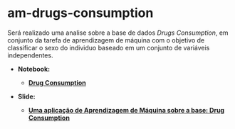 # am-drugs-consumption

Será realizado uma analise sobre a base de dados *Drugs Consumption*, em conjunto da tarefa de aprendizagem de máquina com o objetivo de classificar o sexo do individuo baseado em um conjunto de variáveis independentes.

* **Notebook:**

    - [**Drug Consumption**](https://colab.research.google.com/github/Manuelfjr/am-drugs-consumption/blob/main/relatorio01_ml.ipynb)

* **Slide:**

    - [**Uma aplicação de Aprendizagem de Máquina sobre a base: Drug Consumption**](https://www.overleaf.com/8953121427cmdfrgpkzzfk)
